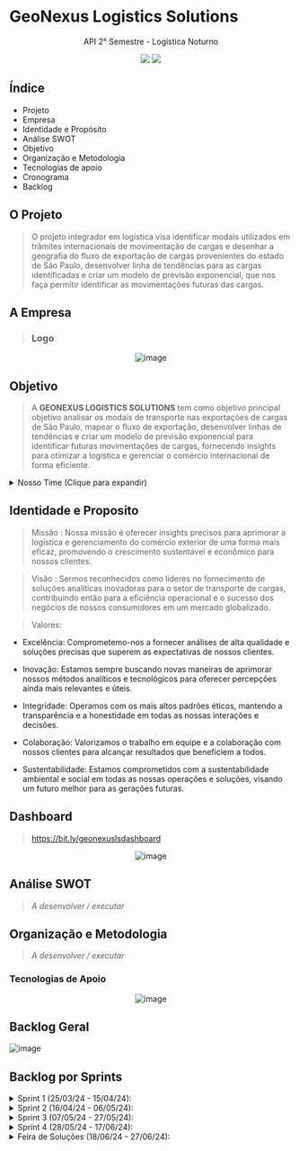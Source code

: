 # GeoNexus Logistics Solutions 

<p align="center"> 
API 2° Semestre - Logística Noturno
</p> 
  
<p align="center">   
 <img src="https://img.shields.io/badge/Status%3A-IN PROGRESS-green"/>
 <a href="http://fatecsjc-prd.azurewebsites.net/"><img src="https://img.shields.io/badge/Instituição%3A-FATEC-red"/></a>
</p>

## **Índice**

* Projeto
* Empresa
* Identidade e Propósito
* Análise SWOT
* Objetivo
* Organização e Metodologia
* Tecnologias de apoio
* Cronograma
* Backlog
 

## **O Projeto**
> O projeto integrador em logística visa identificar modais utilizados em trâmites internacionais de movimentação de cargas e desenhar a geografia do fluxo de exportação de cargas provenientes do estado de São Paulo, desenvolver linha de tendências para as cargas identificadas e criar um modelo de previsão exponencial, que nos faça permitir identificar as movimentações futuras das cargas. 

## **A Empresa**
> ### Logo


<div align="center">
  
![image](https://github.com/geonexusls/PROJETO-INTEGRADOR-2-SEMESTRE/assets/166401059/0129610e-e3e6-42d7-8dc3-71ad9a1b0b54)

</div>

## Objetivo 
> A **GEONEXUS LOGISTICS SOLUTIONS** tem como objetivo principal objetivo analisar os modais de transporte nas exportações de cargas de São Paulo, mapear o fluxo de exportação, desenvolver linhas de tendências e criar um modelo de previsão exponencial para identificar futuras movimentações de cargas, fornecendo insights para otimizar a logística e gerenciar o comércio internacional de forma eficiente.


<details>
  
<summary>Nosso Time (Clique para expandir)</summary>
     
| Avatar | Aluno | Função |
| ------ | ----- | -------| 
|![image](https://github.com/geonexusls/PROJETO-INTEGRADOR-2-SEMESTRE/assets/166401059/b544beea-a5ac-4c22-9f2b-9eb08ae2fb74)| Evelyn Victoria P. de Melo | Product Owner |
![image](https://github.com/geonexusls/PROJETO-INTEGRADOR-2-SEMESTRE/assets/166401059/3e7ffded-45a7-41b6-94a7-45902b846b25)|Fernanda da Silva de Andrade|Scrum Master|
![image](https://github.com/geonexusls/PROJETO-INTEGRADOR-2-SEMESTRE/assets/166401059/8e1e2fa0-ba6d-4831-9737-a6334706b99f)|Gabriela De Avila| Developer Team|
![image](https://github.com/geonexusls/PROJETO-INTEGRADOR-2-SEMESTRE/assets/166401059/a4d83c0e-1c48-47f1-a1b0-16d10ea82b65)|Lucas Monteiro| Developer Team|
![image](https://github.com/geonexusls/PROJETO-INTEGRADOR-2-SEMESTRE/assets/166401059/3c742fb0-c75b-43c2-b59c-66c483597013)|Luiz Caldas | Developer Team| 
![image](https://github.com/geonexusls/PROJETO-INTEGRADOR-2-SEMESTRE/assets/166401059/6143b3d6-7dad-40e4-b580-0ae39b566d7d)|Raíssa Nunes| Developer Team|
![image](https://github.com/geonexusls/PROJETO-INTEGRADOR-2-SEMESTRE/assets/166401059/9c6d4bb4-4540-4c56-ab03-c51786e373e9)|Tássia Nataly de Souza Campos| Developer Team|
![image](https://github.com/geonexusls/PROJETO-INTEGRADOR-2-SEMESTRE/assets/166401059/5e0ca952-2273-4dbf-afc1-0280bddf0a57)|Mayara Nogueira | Developer Team|


</details>
                                                                                                                                                                                                                                                                                   
## Identidade e Proposito

> Missão : Nossa missão é oferecer insights precisos para aprimorar a logística e gerenciamento do comércio exterior de uma forma mais eficaz, promovendo o crescimento sustentável e econômico para nossos clientes.

> Visão : Sermos reconhecidos como líderes no fornecimento de soluções analíticas inovadoras para o setor de transporte de cargas, contribuindo então para a eficiência operacional e o sucesso dos negócios de nossos consumidores em um mercado globalizado.

> Valores:
* Excelência: Comprometemo-nos a fornecer análises de alta qualidade e soluções precisas que superem as expectativas de nossos clientes.

* Inovação: Estamos sempre buscando novas maneiras de aprimorar nossos métodos analíticos e tecnológicos para oferecer percepções ainda mais relevantes e úteis.

* Integridade: Operamos com os mais altos padrões éticos, mantendo a transparência e a honestidade em todas as nossas interações e decisões.

* Colaboração: Valorizamos o trabalho em equipe e a colaboração com nossos clientes para alcançar resultados que beneficiem a todos.

* Sustentabilidade: Estamos comprometidos com a sustentabilidade ambiental e social em todas as nossas operações e soluções, visando um futuro melhor para as gerações futuras.

## Dashboard

> https://bit.ly/geonexuslsdashboard

<div align="center">
  
![image](https://github.com/geonexusls/PROJETO-INTEGRADOR-2-SEMESTRE/assets/166401059/ea226015-4be8-4052-ba3e-df3063575b66)

</div>

## Análise SWOT
> _A desenvolver / executar_

## Organização e Metodologia
> _A desenvolver / executar_

### Tecnologias de Apoio

<div align="center">
  
![image](https://github.com/geonexusls/PROJETO-INTEGRADOR-2-SEMESTRE/assets/166401059/3baadc95-95ca-45f0-88e0-c41babeb40f6)

</div>

## Backlog Geral 

![image](https://github.com/geonexusls/PROJETO-INTEGRADOR-2-SEMESTRE/assets/166401059/89fda27e-3a84-4f8c-85d0-9c0db37960cf)

## Backlog por Sprints 

<details>
<summary>Sprint 1 (25/03/24 - 15/04/24):</summary>

  
 _In Progress_

 * Estruturar relatório;
 * Coletar informações de cada grupo;
 * Elencar ferramentas utilizadas;
 * Estruturar GitHub;
 * Disponibilizar relatório no GitHub;
 * Workshop - Jira Software;
 * Atribuir atividades para a próxima Sprint;
 * Estruturar backlog geral com base nas disciplinas do curso;
 * Criar identidade visual da empresa;
 * Organizar apresentação da Sprint 1;
 * Reunir equipe no Slack;
 * Realizar análise inicial da base de dados.

>Burndown Chart

_Por Tempo_

**A desenvolver / executar.**

_Por Itens_

**A desenvolver / executar.**

</details>

<details>
  
<summary>Sprint 2 (16/04/24 - 06/05/24):</summary>

* Relatório atualizado;
* Disponibilizar relatório no GitHub;
* Selecionar dados;
* Criar protótipo de dashboard;
* Atribuir atividades para a próxima Sprint;
* Workshop - Jira Software;
* Realizar comunicação com o cliente.  

>Burndown Chart

_Por Tempo_

**A desenvolver / executar.**
  
_Por Itens_

**A desenvolver / executar.**

_Potótipo de Dashboard_

**A desenvolver / executar.**

</details>

<details>
  
<summary>Sprint 3 (07/05/24 - 27/05/24):</summary>
  
* Missão, visão e valores da empresa;
* Avaliar sustentabilidade dos modais mais utilizados;
* Relatório atualizado;
* Disponibilizar relatório no GitHub;
* Analisar fluxos de mercadorias;
* Realizar análise econômica dos processos;  
* Atribuir atividades para a próxima Sprint;
* Realizar comunicação com o cliente;
* Realizar reunião de fim de Sprint.
      
>Burndown Chart
  
_Por Tempo_

**A desenvolver / executar.**

_Por Itens_

**A desenvolver / executar.**

_Dashboard_
 
**A desenvolver / executar.**
</details>

<details>
  
<summary>Sprint 4 (28/05/24 - 17/06/24):</summary>
  
* Relatório atualizado;
* Disponibilizar relatório no GitHub;
* Ajustar produto conforme orientações do cliente;
* Atribuir atividades para a Feira de Soluções;
* Realizar comunicação final com o cliente;
* Realizar reunião de fim de Sprint.
      
>Burndown Chart
  
**A desenvolver / executar.**
  
_Por Itens_


**A desenvolver / executar.**

</details>
 
<details>
  
<summary>Feira de Soluções (18/06/24 - 27/06/24):</summary>

* Preparar GitHub para o acesso do público;
* Realizar ajustes finais;
* Preparar apresentação para a Feira de Soluções;
* Realizar plano de revezamento de apresentações.
  
</details>
                                                                                                                                                                                     
